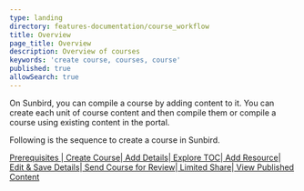 ```yaml
---
type: landing
directory: features-documentation/course_workflow
title: Overview
page_title: Overview 
description: Overview of courses 
keywords: 'create course, courses, course'
published: true
allowSearch: true
---
```

On Sunbird, you can compile a course by adding content to it. You can create each unit of course content and then compile them or compile a course using existing content in the portal.

Following is the sequence to create a course in Sunbird. 

<a href="pages/features-documentation/course_workflow/prerequisites"> Prerequisites </a>|<a href="pages/features-documentation/course_workflow/start_creating"> Create Course</a>|<a href="pages/features-documentation/course_workflow/adding_metadata"> Add Details</a>|<a href="pages/features-documentation/course_workflow/exploring_toc"> Explore TOC</a>|<a href="pages/features-documentation/course_workflow/adding_resource"> Add Resource</a>|<a href="pages/features-documentation/course_workflow/save_edit"> Edit & Save Details</a>|<a href="pages/features-documentation/course_workflow/send_for_review"> Send Course for Review</a>|<a href="pages/features-documentation/course_workflow/limited_share"> Limited Share</a>|<a href="pages/features-documentation/course_workflow/view_publish_content"> View Published Content</a> 







